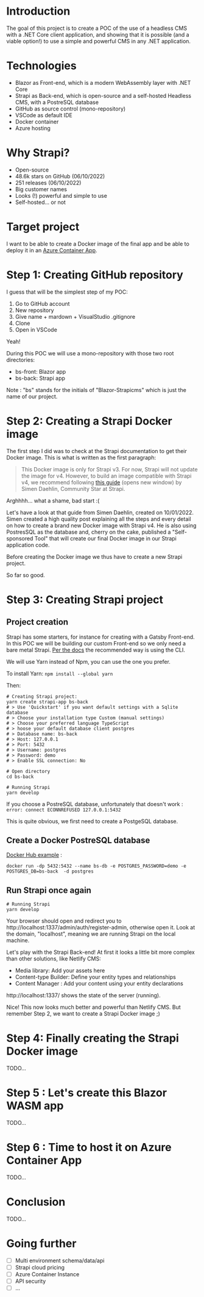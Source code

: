 # Introduction

The goal of this project is to create a POC of the use of a headless CMS with a .NET Core client application, and showing that it is possible (and a viable option!) to use a simple and powerful CMS in any .NET application.

# Technologies

- Blazor as Front-end, which is a modern WebAssembly layer with .NET Core
- Strapi as Back-end, which is open-source and a self-hosted Headless CMS, with a PostreSQL database
- GitHub as source control (mono-repository)
- VSCode as default IDE
- Docker container
- Azure hosting

# Why Strapi?

- Open-source
- 48.6k stars on GitHub (06/10/2022)
- 251 releases (06/10/2022)
- Big customer names
- Looks (!) powerful and simple to use
- Self-hosted... or not

# Target project

I want to be able to create a Docker image of the final app and be able to deploy it in an [Azure Container App](https://azure.microsoft.com/en-us/services/container-apps/#overview).

# Step 1: Creating GitHub repository

I guess that will be the simplest step of my POC:
1. Go to GitHub account
2. New repository
3. Give name + mardown + VisualStudio .gitignore
4. Clone
5. Open in VSCode

Yeah!

During this POC we will use a mono-repository with those two root directories:
- bs-front: Blazor app
- bs-back: Strapi app

Note : "bs" stands for the initials of "Blazor-Strapicms" which is just the name of our project.

# Step 2: Creating a Strapi Docker image

The first step I did was to check at the Strapi documentation to get their Docker image. This is what is written as the first paragraph:


> This Docker image is only for Strapi v3. For now, Strapi will not update the image for v4. However, to build an image compatible with Strapi v4, we recommend following [this guide](https://blog.dehlin.dev/docker-with-strapi-v4) (opens new window) by Simen Daehlin, Community Star at Strapi.

Arghhhh... what a shame, bad start :(

Let's have a look at that guide from Simen Daehlin, created on 10/01/2022. Simen created a high quality post explaining all the steps and every detail on how to create a brand new Docker image with Strapi v4. He is also using PostresSQL as the database and, cherry on the cake, published a "Self-sponsored Tool" that will create our final Docker image in our Strapi application code.

Before creating the Docker image we thus have to create a new Strapi project.

So far so good.

# Step 3: Creating Strapi project

## Project creation

Strapi has some starters, for instance for creating with a Gatsby Front-end. In this POC we will be building our custom Front-end so we only need a bare metal Strapi. [Per the docs](https://docs.strapi.io/developer-docs/latest/setup-deployment-guides/installation/cli.html#creating-a-strapi-project) the recommended way is using the CLI.

We will use Yarn instead of Npm, you can use the one you prefer.

To install Yarn: `npm install --global yarn`

Then:
```
# Creating Strapi project:
yarn create strapi-app bs-back
# > Use 'Quickstart' if you want default settings with a Sqlite database
# > Choose your installation type Custom (manual settings)
# > Choose your preferred language TypeScript
# > hoose your default database client postgres
# > Database name: bs-back
# > Host: 127.0.0.1
# > Port: 5432
# > Username: postgres
# > Password: demo
# > Enable SSL connection: No

# Open directory
cd bs-back

# Running Strapi
yarn develop
```

If you choose a PostreSQL database, unfortunately that doesn't work : `error: connect ECONNREFUSED 127.0.0.1:5432`

This is quite obvious, we first need to create a PostgeSQL database.

## Create a Docker PostreSQL database

[Docker Hub example](https://hub.docker.com/_/postgres) :

```
docker run -dp 5432:5432 --name bs-db -e POSTGRES_PASSWORD=demo -e POSTGRES_DB=bs-back  -d postgres
```

## Run Strapi once again

```
# Running Strapi
yarn develop
```

Your browser should open and redirect you to http://localhost:1337/admin/auth/register-admin, otherwise open it. Look at the domain, "localhost", meaning we are running Strapi on the local machine.

Let's play with the Strapi Back-end! At first it looks a little bit more complex than other solutions, like Netlify CMS:
- Media library: Add your assets here
- Content-type Builder: Define your entity types and relationships
- Content Manager : Add your content using your entity declarations

http://localhost:1337/ shows the state of the server (running).

Nice! This now looks much better and powerful than Netlify CMS. But remember Step 2, we want to create a Strapi Docker image ;)

# Step 4: Finally creating the Strapi Docker image

TODO...

# Step 5 : Let's create this Blazor WASM app

TODO...

# Step 6 : Time to host it on Azure Container App

TODO...

# Conclusion

TODO...

# Going further

- [ ] Multi environment schema/data/api
- [ ] Strapi cloud pricing
- [ ] Azure Container Instance
- [ ] API security
- [ ] ...
